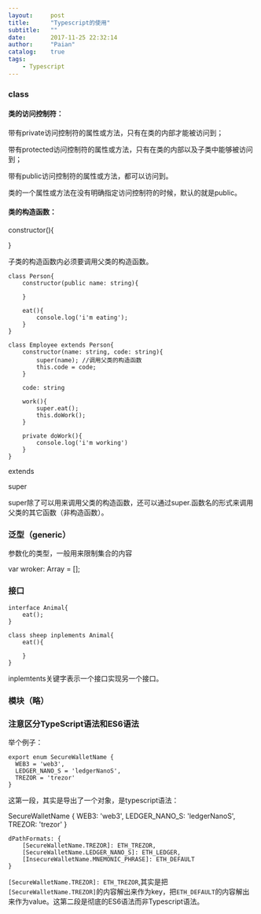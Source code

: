 ```yaml
---
layout:     post
title:      "Typescript的使用"
subtitle:   ""
date:       2017-11-25 22:32:14
author:     "Paian"
catalog:    true
tags:
    - Typescript
---
```


### class

#### 类的访问控制符：

带有private访问控制符的属性或方法，只有在类的内部才能被访问到；

带有protected访问控制符的属性或方法，只有在类的内部以及子类中能够被访问到；

带有public访问控制符的属性或方法，都可以访问到。

类的一个属性或方法在没有明确指定访问控制符的时候，默认的就是public。

#### 类的构造函数：

constructor(){

}

子类的构造函数内必须要调用父类的构造函数。

```
class Person{
    constructor(public name: string){

    }

    eat(){
        console.log('i'm eating');
    }
}

class Employee extends Person{
    constructor(name: string, code: string){
        super(name); //调用父类的构造函数
        this.code = code;
    }

    code: string

    work(){
        super.eat();
        this.doWork();
    }

    private doWork(){
        console.log('i'm working')
    }
}
```

extends

super

super除了可以用来调用父类的构造函数，还可以通过super.函数名的形式来调用父类的其它函数（非构造函数）。

### 泛型（generic）

参数化的类型，一般用来限制集合的内容

var wroker: Array<Person> = [];

### 接口

```
interface Animal{
    eat();
}

class sheep inplements Animal{
    eat(){

    }
} 
```

inplemtents关键字表示一个接口实现另一个接口。

### 模块（略）

### 注意区分TypeScript语法和ES6语法

举个例子：

```
export enum SecureWalletName {
  WEB3 = 'web3',
  LEDGER_NANO_S = 'ledgerNanoS',
  TREZOR = 'trezor'
}
```

这第一段，其实是导出了一个对象，是typescript语法：

 SecureWalletName {
  WEB3: 'web3',
  LEDGER_NANO_S: 'ledgerNanoS',
  TREZOR:  'trezor'
}

```
dPathFormats: {
    [SecureWalletName.TREZOR]: ETH_TREZOR,
    [SecureWalletName.LEDGER_NANO_S]: ETH_LEDGER,
    [InsecureWalletName.MNEMONIC_PHRASE]: ETH_DEFAULT
}
```

 `[SecureWalletName.TREZOR]: ETH_TREZOR`,其实是把 `[SecureWalletName.TREZOR]`的内容解出来作为key，把`ETH_DEFAULT`的内容解出来作为value。这第二段是彻底的ES6语法而非Typescript语法。
